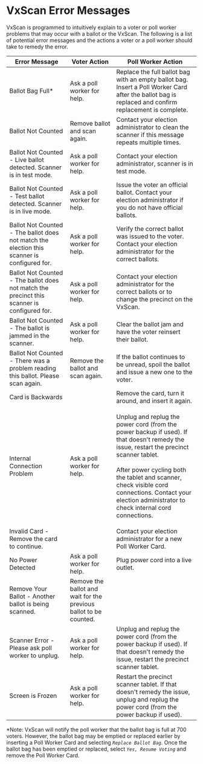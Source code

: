 # VxScan Error Messages

VxScan is programmed to intuitively explain to a voter or poll worker problems that may occur with a ballot or the VxScan.  The following is a list of potential error messages and the actions a voter or a poll worker should take to remedy the error.

| Error Message                                                                               | Voter Action                                                      | Poll Worker Action                                                                                                                                                                                                                                                                                              |
| ------------------------------------------------------------------------------------------- | ----------------------------------------------------------------- | --------------------------------------------------------------------------------------------------------------------------------------------------------------------------------------------------------------------------------------------------------------------------------------------------------------- |
| Ballot Bag Full\*                                                                           | Ask a poll worker for help.                                       | Replace the full ballot bag with an empty ballot bag. Insert a Poll Worker Card after the ballot bag is replaced and confirm replacement is complete.                                                                                                                                                           |
| Ballot Not Counted                                                                          | Remove ballot and scan again.                                     | Contact your election administrator to clean the scanner if this message repeats multiple times.                                                                                                                                                                                                                |
| Ballot Not Counted - Live ballot detected. Scanner is in test mode.                         | Ask a poll worker for help.                                       | Contact your election administrator, scanner is in test mode.                                                                                                                                                                                                                                                   |
| Ballot Not Counted - Test ballot detected. Scanner is in live mode.                         | Ask a poll worker for help.                                       | Issue the voter an official ballot. Contact your election administrator if you do not have official ballots.                                                                                                                                                                                                    |
| Ballot Not Counted - The ballot does not match the election this scanner is configured for. | Ask a poll worker for help.                                       | Verify the correct ballot was issued to the voter. Contact your election administrator for the correct ballots.                                                                                                                                                                                                 |
| Ballot Not Counted - The ballot does not match the precinct this scanner is configured for. | Ask a poll worker for help.                                       | Contact your election administrator for the correct ballots or to change the precinct on the VxScan.                                                                                                                                                                                                            |
| Ballot Not Counted - The ballot is jammed in the scanner.                                   | Ask a poll worker for help.                                       | Clear the ballot jam and have the voter reinsert their ballot.                                                                                                                                                                                                                                                  |
| Ballot Not Counted - There was a problem reading this ballot. Please scan again.            | Remove the ballot and scan again.                                 | If the ballot continues to be unread, spoil the ballot and issue a new one to the voter.                                                                                                                                                                                                                        |
| Card is Backwards                                                                           |                                                                   | Remove the card, turn it around, and insert it again.                                                                                                                                                                                                                                                           |
| Internal Connection Problem                                                                 | Ask a poll worker for help.                                       | <p>Unplug and replug the power cord (from the power backup if used). If that doesn't remedy the issue, restart the precinct scanner tablet.<br><br>After power cycling both the tablet and scanner, check visible cord connections. Contact your election administrator to check internal cord connections.</p> |
| Invalid Card - Remove the card to continue.                                                 |                                                                   | Contact your election administrator for a new Poll Worker Card.                                                                                                                                                                                                                                                 |
| No Power Detected                                                                           | Ask a poll worker for help.                                       | Plug power cord into a live outlet.                                                                                                                                                                                                                                                                             |
| Remove Your Ballot - Another ballot is being scanned.                                       | Remove the ballot and wait for the previous ballot to be counted. |                                                                                                                                                                                                                                                                                                                 |
| Scanner Error - Please ask poll worker to unplug.                                           | Ask a poll worker for help.                                       | Unplug and replug the power cord (from the power backup if used). If that doesn't remedy the issue, restart the precinct scanner tablet.                                                                                                                                                                        |
| Screen is Frozen                                                                            | Ask a poll worker for help.                                       | Restart the precinct scanner tablet. If that doesn't remedy the issue, unplug and replug the power cord (from the power backup if used).                                                                                                                                                                        |

&#x20;\*Note: VxScan will notify the poll worker that the ballot bag is full at 700 voters. However, the ballot bag may be emptied or replaced earlier by inserting a Poll Worker Card and selecting _`Replace Ballot Bag`_. Once the ballot bag has been emptied or replaced, select _`Yes, Resume Voting`_ and remove the Poll Worker Card.

